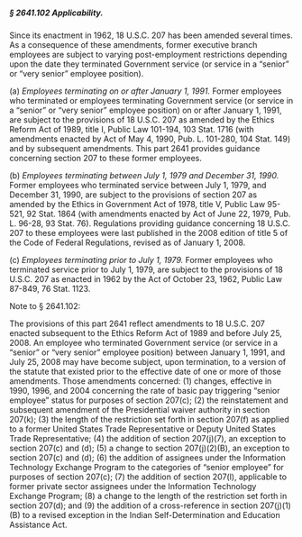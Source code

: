 ##### § 2641.102 Applicability. #####

Since its enactment in 1962, 18 U.S.C. 207 has been amended several times. As a consequence of these amendments, former executive branch employees are subject to varying post-employment restrictions depending upon the date they terminated Government service (or service in a “senior” or “very senior” employee position).

(a) *Employees terminating on or after January 1, 1991.* Former employees who terminated or employees terminating Government service (or service in a “senior” or “very senior” employee position) on or after January 1, 1991, are subject to the provisions of 18 U.S.C. 207 as amended by the Ethics Reform Act of 1989, title I, Public Law 101-194, 103 Stat. 1716 (with amendments enacted by Act of May 4, 1990, Pub. L. 101-280, 104 Stat. 149) and by subsequent amendments. This part 2641 provides guidance concerning section 207 to these former employees.

(b) *Employees terminating between July 1, 1979 and December 31, 1990.* Former employees who terminated service between July 1, 1979, and December 31, 1990, are subject to the provisions of section 207 as amended by the Ethics in Government Act of 1978, title V, Public Law 95-521, 92 Stat. 1864 (with amendments enacted by Act of June 22, 1979, Pub. L. 96-28, 93 Stat. 76). Regulations providing guidance concerning 18 U.S.C. 207 to these employees were last published in the 2008 edition of title 5 of the Code of Federal Regulations, revised as of January 1, 2008.

(c) *Employees terminating prior to July 1, 1979.* Former employees who terminated service prior to July 1, 1979, are subject to the provisions of 18 U.S.C. 207 as enacted in 1962 by the Act of October 23, 1962, Public Law 87-849, 76 Stat. 1123.

Note to § 2641.102:

The provisions of this part 2641 reflect amendments to 18 U.S.C. 207 enacted subsequent to the Ethics Reform Act of 1989 and before July 25, 2008. An employee who terminated Government service (or service in a “senior” or “very senior” employee position) between January 1, 1991, and July 25, 2008 may have become subject, upon termination, to a version of the statute that existed prior to the effective date of one or more of those amendments. Those amendments concerned: (1) changes, effective in 1990, 1996, and 2004 concerning the rate of basic pay triggering “senior employee” status for purposes of section 207(c); (2) the reinstatement and subsequent amendment of the Presidential waiver authority in section 207(k); (3) the length of the restriction set forth in section 207(f) as applied to a former United States Trade Representative or Deputy United States Trade Representative; (4) the addition of section 207(j)(7), an exception to section 207(c) and (d); (5) a change to section 207(j)(2)(B), an exception to section 207(c) and (d); (6) the addition of assignees under the Information Technology Exchange Program to the categories of “senior employee” for purposes of section 207(c); (7) the addition of section 207(l), applicable to former private sector assignees under the Information Technology Exchange Program; (8) a change to the length of the restriction set forth in section 207(d); and (9) the addition of a cross-reference in section 207(j)(1)(B) to a revised exception in the Indian Self-Determination and Education Assistance Act.